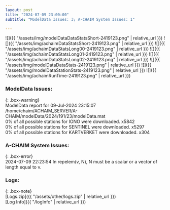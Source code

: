 ```yaml
---
layout: post
title: "2024-07-09 23:00:00"
subtitle: "ModelData Issues: 3; A-CHAIM System Issues: 1"

---
```


![]({{ "/assets/img/modelDataDataStatsShort-2419123.png" | relative_url }})
![]({{ "/assets/img/achaimDataStatsShort-2419123.png" | relative_url }})
![]({{ "/assets/img/achaimDataStatsLong00-2419123.png" | relative_url }})
![]({{ "/assets/img/achaimDataStatsLong01-2419123.png" | relative_url }})
![]({{ "/assets/img/achaimDataStatsLong02-2419123.png" | relative_url }})
![]({{ "/assets/img/modelDataDataStats-2419123.png" | relative_url }})
![]({{ "/assets/img/modelDataStationStats-2419123.png" | relative_url }})
![]({{ "/assets/img/achaimRunTime-2419123.png" | relative_url }})


### ModelData Issues:  
  
{: .box-warning}  
 ModelData report for 09-Jul-2024 23:15:07   
 /home/chaim/ACHAIM_SERVER/A-CHAIM/modelData/2024/191/23/modelData.mat   
 0% of all possible stations for IONO were downloaded. x5842   
 0% of all possible stations for SENTINEL were downloaded. x5297   
 0% of all possible stations for KARTVERKET were downloaded. x304   
  
### A-CHAIM System Issues:  
  
{: .box-error}  
2024-07-09 22:23:54 In repelem(v, N), N must be a scalar or a vector of length equal to v.  

### Logs:  
  
{: .box-note}  
[Logs.zip]({{ "/assets/other/logs.zip" | relative_url }})  
[Log Info]({{ "/logInfo" | relative_url }})  
